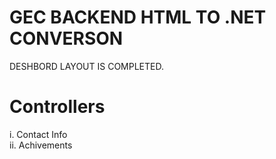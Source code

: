 # GEC BACKEND HTML TO .NET CONVERSON

DESHBORD LAYOUT IS COMPLETED.

# Controllers

i. Contact Info\
ii. Achivements
